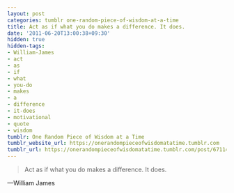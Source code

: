 ```yaml
---
layout: post
categories: tumblr one-random-piece-of-wisdom-at-a-time
title: Act as if what you do makes a difference. It does.
date: '2011-06-20T13:00:38+09:30'
hidden: true
hidden-tags:
- William-James
- act
- as
- if
- what
- you-do
- makes
- a
- difference
- it-does
- motivational
- quote
- wisdom
tumblr: One Random Piece of Wisdom at a Time
tumblr_website_url: https://onerandompieceofwisdomatatime.tumblr.com
tumblr_url: https://onerandompieceofwisdomatatime.tumblr.com/post/6711499314/act-as-if-what-you-do-makes-a-difference-it-does
---
```

> Act as if what you do makes a difference. It does.

—William James
